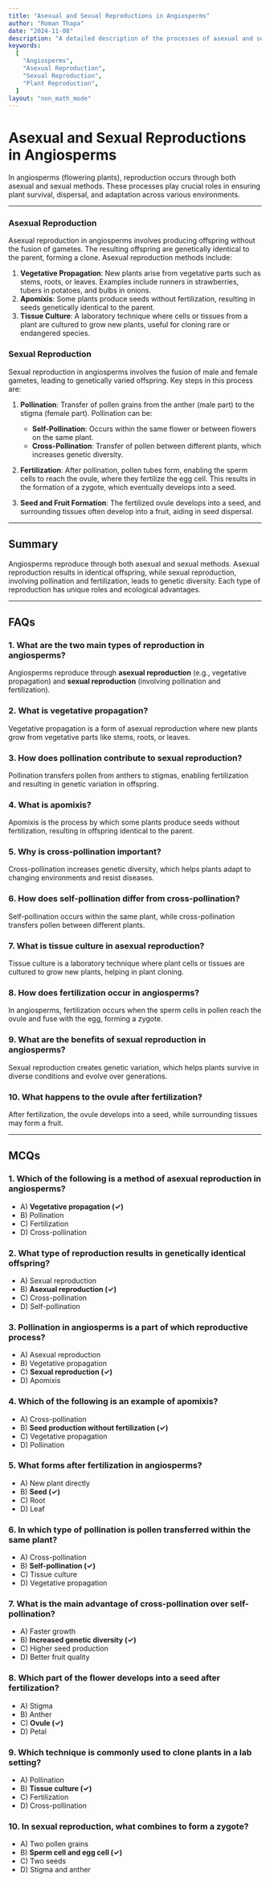 ```yaml
---
title: "Asexual and Sexual Reproductions in Angiosperms"
author: "Roman Thapa"
date: "2024-11-08"
description: "A detailed description of the processes of asexual and sexual reproduction in angiosperms."
keywords:
  [
    "Angiosperms",
    "Asexual Reproduction",
    "Sexual Reproduction",
    "Plant Reproduction",
  ]
layout: "non_math_mode"
---
```


# Asexual and Sexual Reproductions in Angiosperms

In angiosperms (flowering plants), reproduction occurs through both asexual and sexual methods. These processes play crucial roles in ensuring plant survival, dispersal, and adaptation across various environments.

---

### Asexual Reproduction

Asexual reproduction in angiosperms involves producing offspring without the fusion of gametes. The resulting offspring are genetically identical to the parent, forming a clone. Asexual reproduction methods include:

1. **Vegetative Propagation**: New plants arise from vegetative parts such as stems, roots, or leaves. Examples include runners in strawberries, tubers in potatoes, and bulbs in onions.
2. **Apomixis**: Some plants produce seeds without fertilization, resulting in seeds genetically identical to the parent.
3. **Tissue Culture**: A laboratory technique where cells or tissues from a plant are cultured to grow new plants, useful for cloning rare or endangered species.

### Sexual Reproduction

Sexual reproduction in angiosperms involves the fusion of male and female gametes, leading to genetically varied offspring. Key steps in this process are:

1. **Pollination**: Transfer of pollen grains from the anther (male part) to the stigma (female part). Pollination can be:

   - **Self-Pollination**: Occurs within the same flower or between flowers on the same plant.
   - **Cross-Pollination**: Transfer of pollen between different plants, which increases genetic diversity.

2. **Fertilization**: After pollination, pollen tubes form, enabling the sperm cells to reach the ovule, where they fertilize the egg cell. This results in the formation of a zygote, which eventually develops into a seed.

3. **Seed and Fruit Formation**: The fertilized ovule develops into a seed, and surrounding tissues often develop into a fruit, aiding in seed dispersal.

---

## Summary

Angiosperms reproduce through both asexual and sexual methods. Asexual reproduction results in identical offspring, while sexual reproduction, involving pollination and fertilization, leads to genetic diversity. Each type of reproduction has unique roles and ecological advantages.

---

## FAQs

### 1. What are the two main types of reproduction in angiosperms?

Angiosperms reproduce through **asexual reproduction** (e.g., vegetative propagation) and **sexual reproduction** (involving pollination and fertilization).

### 2. What is vegetative propagation?

Vegetative propagation is a form of asexual reproduction where new plants grow from vegetative parts like stems, roots, or leaves.

### 3. How does pollination contribute to sexual reproduction?

Pollination transfers pollen from anthers to stigmas, enabling fertilization and resulting in genetic variation in offspring.

### 4. What is apomixis?

Apomixis is the process by which some plants produce seeds without fertilization, resulting in offspring identical to the parent.

### 5. Why is cross-pollination important?

Cross-pollination increases genetic diversity, which helps plants adapt to changing environments and resist diseases.

### 6. How does self-pollination differ from cross-pollination?

Self-pollination occurs within the same plant, while cross-pollination transfers pollen between different plants.

### 7. What is tissue culture in asexual reproduction?

Tissue culture is a laboratory technique where plant cells or tissues are cultured to grow new plants, helping in plant cloning.

### 8. How does fertilization occur in angiosperms?

In angiosperms, fertilization occurs when the sperm cells in pollen reach the ovule and fuse with the egg, forming a zygote.

### 9. What are the benefits of sexual reproduction in angiosperms?

Sexual reproduction creates genetic variation, which helps plants survive in diverse conditions and evolve over generations.

### 10. What happens to the ovule after fertilization?

After fertilization, the ovule develops into a seed, while surrounding tissues may form a fruit.

---

## MCQs

### 1. Which of the following is a method of asexual reproduction in angiosperms?

- A) **Vegetative propagation (✓)**
- B) Pollination
- C) Fertilization
- D) Cross-pollination

### 2. What type of reproduction results in genetically identical offspring?

- A) Sexual reproduction
- B) **Asexual reproduction (✓)**
- C) Cross-pollination
- D) Self-pollination

### 3. Pollination in angiosperms is a part of which reproductive process?

- A) Asexual reproduction
- B) Vegetative propagation
- C) **Sexual reproduction (✓)**
- D) Apomixis

### 4. Which of the following is an example of apomixis?

- A) Cross-pollination
- B) **Seed production without fertilization (✓)**
- C) Vegetative propagation
- D) Pollination

### 5. What forms after fertilization in angiosperms?

- A) New plant directly
- B) **Seed (✓)**
- C) Root
- D) Leaf

### 6. In which type of pollination is pollen transferred within the same plant?

- A) Cross-pollination
- B) **Self-pollination (✓)**
- C) Tissue culture
- D) Vegetative propagation

### 7. What is the main advantage of cross-pollination over self-pollination?

- A) Faster growth
- B) **Increased genetic diversity (✓)**
- C) Higher seed production
- D) Better fruit quality

### 8. Which part of the flower develops into a seed after fertilization?

- A) Stigma
- B) Anther
- C) **Ovule (✓)**
- D) Petal

### 9. Which technique is commonly used to clone plants in a lab setting?

- A) Pollination
- B) **Tissue culture (✓)**
- C) Fertilization
- D) Cross-pollination

### 10. In sexual reproduction, what combines to form a zygote?

- A) Two pollen grains
- B) **Sperm cell and egg cell (✓)**
- C) Two seeds
- D) Stigma and anther
